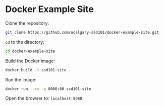 # Docker Example Site
Clone the repository:

```bash
git clone https://github.com/ucalgary-ssd101/docker-example-site.git
```

`cd` to the directory:

```bash
cd docker-example-site
```

Build the Docker image:

```bash
docker build -t ssd101-site .
```

Run the image:

```bash
docker run --rm -p 8080:80 ssd101-site
```

Open the browser to: `localhost:8080`
